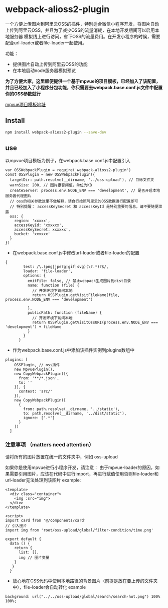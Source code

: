# webpack-alioss2-plugin
一个方便上传图片到阿里云OSS的插件，特别适合微信小程序开发，将图片自动上传到阿里云OSS，并且为了减少OSS的流量消耗，在本地开发期间可以启用本地服务器
模拟线上进行访问，省下OSS的流量费用。在开发小程序的时候，需要配合url-loader或者file-loader一起使用。


功能：
 - 提供图片自动上传到阿里云OSS的功能
 - 在本地启动node服务器模拟预览

**为了方便大家，这里顺便提供一个基于mpvue的项目模板，已经加入了该配置，
并且已经加入了小程序分包功能，你只需要去webpack.base.conf.js文件中配置你的OSS参数就行**

[mpvue项目模板地址](https://github.com/NextBoy/oss-mpvue-quickstart)

## Install
```bash
npm install webpack-alioss2-plugin --save-dev
```
## use
以mpvue项目模板为例子，在webpack.base.conf.js中配置引入
```ecmascript 6
var OSSWebpackPlugin = require('webpack-alioss2-plugin')
const OSSPlugin = new OSSWebpackPlugin({
  targetDir: path.resolve(__dirname, '../oss-upload'), // 目标文件夹
  warnSize: 200, // 图片报警阈值，单位为KB
  createServer: process.env.NODE_ENV === 'development', // 是否开启本地服务器代理图片
  // oss的相关参数这里不做解释，请自行按照阿里云的OSS数据进行配置即可
  // 特别提醒： accessKeySecret 和 accessKeyId 是特别重要的信息，请不要随便泄露
  oss: {
    region: 'xxxxx',
    accessKeyId: 'xxxxxx',
    accessKeySecret: xxxxxx',
    bucket: 'xxxxxx'
  }
})
```
- 在webpack.base.conf.js中修改url-loader或者file-loader的配置
```
{
        test: /\.(png|jpe?g|gif|svg)(\?.*)?$/,
        loader: 'file-loader',
        options: {
          emitFile: false, // 禁止webpack生成图片到dist目录
          name: function (file) {
            // 开发环境下访问本地
            return OSSPlugin.getVisitFileName(file, process.env.NODE_ENV === 'development')

          },
          publicPath: function (fileName) {
            // 开发环境下访问本地
            return OSSPlugin.getVisitOssURI(process.env.NODE_ENV === 'development') + fileName
          }
        }
      }
```
- 作为webpack.base.conf.js中添加该插件实例到plugins数组中
```
plugins: [
    OSSPlugin, // oss插件
    new MpvuePlugin(),
    new CopyWebpackPlugin([{
      from: '**/*.json',
      to: ''
    }], {
      context: 'src/'
    }),
    new CopyWebpackPlugin([
      {
        from: path.resolve(__dirname, '../static'),
        to: path.resolve(__dirname, '../dist/static'),
        ignore: ['.*']
      }
    ])
  ]

```


### 注意事项 （matters need attention）

请将所有的图片放置在统一的文件夹中，例如 oss-upload

如果你是使用mpvue进行小程序开发，请注意：
由于mpvue-loader的原因，如果需要引用图片，应该在代码中进行import，再进行赋值使用否则file-loader和url-loader无法处理到该图片
example:

```
<template>
  <div class="container">
    <img :src="img">
  </div>
</template>

<script>
import card from '@/components/card'
// 引入图片
import img from 'root/oss-upload/global/filter-condition/time.png'

export default {
  data () {
    return {
      list: [],
      img // 图片变量
    }
   }
  }
```

- 放心地在CSS代码中使用本地路径的背景图片（前提是放在要上传的文件夹中），file-loader会自动转化
example

```
background: url("../../oss-upload/global/search/search-hot.png") 100% 100%;
```


